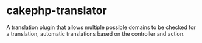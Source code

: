 # cakephp-translator
A translation plugin that allows multiple possible domains to be checked for a translation, automatic translations based on the controller and action.
